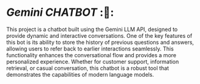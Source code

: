 # ***Gemini CHATBOT*** :🤖:
This project is a chatbot built using the Gemini LLM API, designed to provide dynamic and interactive conversations. One of the key features of this bot is its ability to store the history of previous questions and answers, allowing users to refer back to earlier interactions seamlessly. This functionality enhances the conversational flow and provides a more personalized experience. Whether for customer support, information retrieval, or casual conversation, this chatbot is a robust tool that demonstrates the capabilities of modern language models.






